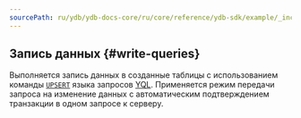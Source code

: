 ```yaml
---
sourcePath: ru/ydb/ydb-docs-core/ru/core/reference/ydb-sdk/example/_includes/steps/03_write_queries.md
---
```

## Запись данных {#write-queries}

Выполняется запись данных в созданные таблицы с использованием команды [`UPSERT`](../../../../../yql/reference/syntax/upsert_into.md) языка запросов [YQL](../../../../../yql/reference/index.md). Применяется режим передачи запроса на изменение данных с автоматическим подтверждением транзакции в одном запросе к серверу.
